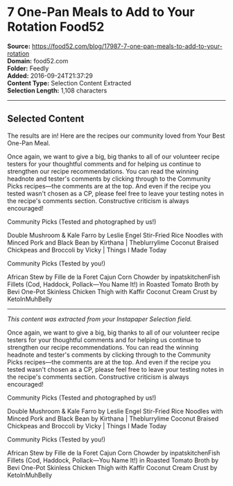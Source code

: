# 7 One-Pan Meals to Add to Your Rotation Food52

**Source:** https://food52.com/blog/17987-7-one-pan-meals-to-add-to-your-rotation  
**Domain:** food52.com  
**Folder:** Feedly  
**Added:** 2016-09-24T21:37:29  
**Content Type:** Selection Content Extracted  
**Selection Length:** 1,108 characters  


---

## Selected Content

The results are in! Here are the recipes our community loved from Your Best One-Pan Meal.

Once again, we want to give a big, big thanks to all of our volunteer recipe testers for your thoughtful comments and for helping us continue to strengthen our recipe recommendations. You can read the winning headnote and tester's comments by clicking through to the Community Picks recipes—the comments are at the top. And even if the recipe you tested wasn't chosen as a CP, please feel free to leave your testing notes in the recipe's comments section. Constructive criticism is always encouraged!

Community Picks (Tested and photographed by us!)

Double Mushroom & Kale Farro
by Leslie Engel
Stir-Fried Rice Noodles with Minced Pork and Black Bean
by Kirthana | Theblurrylime
Coconut Braised Chickpeas and Broccoli
by Vicky | Things I Made Today

Community Picks (Tested by you!)

African Stew by Fille de la Foret Cajun Corn Chowder by inpatskitchenFish Fillets (Cod, Haddock, Pollack—You Name It!) in Roasted Tomato Broth by Bevi One-Pot Skinless Chicken Thigh with Kaffir Coconut Cream Crust by KetoInMuhBelly

---

*This content was extracted from your Instapaper Selection field.*

Once again, we want to give a big, big thanks to all of our volunteer recipe testers for your thoughtful comments and for helping us continue to strengthen our recipe recommendations. You can read the winning headnote and tester's comments by clicking through to the Community Picks recipes—the comments are at the top. And even if the recipe you tested wasn't chosen as a CP, please feel free to leave your testing notes in the recipe's comments section. Constructive criticism is always encouraged!

Community Picks (Tested and photographed by us!)

Double Mushroom & Kale Farro
by Leslie Engel
Stir-Fried Rice Noodles with Minced Pork and Black Bean
by Kirthana | Theblurrylime
Coconut Braised Chickpeas and Broccoli
by Vicky | Things I Made Today

Community Picks (Tested by you!)

African Stew by Fille de la Foret Cajun Corn Chowder by inpatskitchenFish Fillets (Cod, Haddock, Pollack—You Name It!) in Roasted Tomato Broth by Bevi One-Pot Skinless Chicken Thigh with Kaffir Coconut Cream Crust by KetoInMuhBelly
